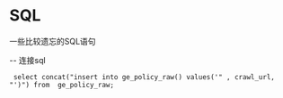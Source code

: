 # SQL
一些比较遗忘的SQL语句

-- 连接sql   

     select concat("insert into ge_policy_raw() values('" , crawl_url, "')") from  ge_policy_raw;
